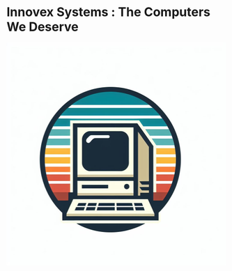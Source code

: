 # Innovex Systems : The Computers We Deserve

<p align="center">
    <img src="logo.jpg" width=512 height=512 />
</p>